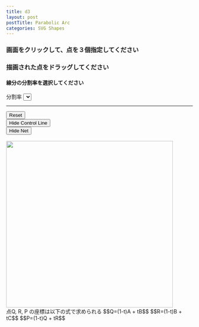 ```yaml
---
title: d3
layout: post
postTitle: Parabolic Arc
categories: SVG Shapes
---
```


<div class="row">
  <div class="col-sm-6">
    <h3 class="text-white">画面をクリックして、点を３個指定してください</h3>
    <h3 class="text-white">描画された点をドラッグしてください</h3>
    <div id="svg01"></div>
  </div>
  <div class="col-sm-6">
    <h4>線分の分割率を選択してください</h4>
    <div class="btn-group-vertical">
      <span class="label">分割率</span>
      <select data-bind="options: separates,
                       value: selectedSeparates,
                       valueAllowUnset: true"></select>
      <hr>
      <button data-bind="click:reset" class="btn btn-danger">Reset</button>
      <br>
      <button 
        data-bind="click:control" 
        id="control" 
        class="btn btn-warning"
      >
        Hide Control Line
      </button>
      <br>
      <button 
        data-bind="click:net" 
        id="net" 
        class="btn btn-warning"
      >
        Hide Net
      </button>
    </div>
    <br>
    <img src="{{site.url}}/images/parabolic_arc.png"
          width="450" height="450" 
    >
    <br> 
    点Q, R, P の座標は以下の式で求められる
    $$Q=(1-t)A + tB$$
    $$R=(1-t)B + tC$$
    $$P=(1-t)Q + tR$$     
  </div>
</div>

<script type="text/javascript" src="http://cdn.mathjax.org/mathjax/latest/MathJax.js?config=TeX-AMS-MML_SVG"></script>
<script src="http://d3js.org/d3.v3.min.js"></script>
<script src="{{site.url}}/js/knockout-3.1.0.js" charset="utf-8"></script>

<script type="text/javascript">
/**
  ApplicationViewModel
**/
function AppViewModel() {

  // Point Object
  function Point(x, y){
    this.x = x;
    this.y = y;
    return this;
  };

  // ko variables
  var self = this;
  separates = [0.02,0.05,0.1];
  self.selectedSeparates = ko.observable(separates[2]);

  // variables
  var basePoints = []; // point A,B and C
  
  var Q =[]; // point between A and B
  var R =[]; // point between B and C
  var P =[]; // touching point

  var clickedTime = 0;
  var width = 450,
     height = 450;

  // constants     
  var radiusOfBasePoints = 10;
  var radiusOfSepPoints = 2;  
  var colorOfBasePoints = "gold";
  var colorOfSepPoints = "grey"; 
  var colorOfBaseLines = "#fff";
  var colorOfSepLines = "#ff0"; 
  var colorOfParabola = "lime"; 


  // svg 追加 
  var svg01 = d3.select("#svg01")
                .append("svg")
                .attr("height",height)
                .attr("width",width)
                .style("background","#111");

  // accessor function
  var lineFunction = d3.svg.line()
                .x(function(d,i) { return basePoints[i][0]; })
                .y(function(d,i) { return basePoints[i][1]; })
                .interpolate("linear");  
  var parabola = d3.svg.line()
                .x(function(d) { return d.x; })
                .y(function(d) { return d.y; })
                .interpolate("linear");  
 
  // click event listner作成
  svg01.on("click",function(){

    if (clickedTime > 2) {
      return;
    };
 
    svg01.selectAll(".baseLines").remove();
    svg01.selectAll(".parabola").remove();

    // get mouse position
    var mousePos = d3.mouse(this);

    // store clicked mouse position
    basePoints.push(mousePos);

    // draw circles   
    svg01.selectAll(".basePoints")
      .data(basePoints)
     .enter()
      .append("circle")
      .attr("cx",function(d,i){return basePoints[i][0];})
      .attr("cy",function(d,i){return basePoints[i][1];})
      .attr("r",function(){return radiusOfBasePoints})
      .attr("class","basePoints")
      .style("fill",function(d,i){return colorOfBasePoints;});

    clickedTime++;  

    if (clickedTime == 3) {
      draw();
    }
 
  }); 

 //　
 function draw(){
    // draw baseLines
    svg01.append("path")
       .attr("d", lineFunction(basePoints))
       .attr("stroke", function(){return colorOfBaseLines})
       .attr("stroke-width", 3)
       .attr("fill", "none")
       .attr("class","baseLines")
       .attr("opacity",1);

    // separates points　Q　and R
    getQR();

    // draw lines QR
    svg01.selectAll(".net")
      .data(Q)
     .enter()
      .append("line")
      .attr("x1",function(d){return d.x;})
      .attr("y1",function(d){return d.y;})
      .attr("x2",function(d,i){return R[i].x;})
      .attr("y2",function(d,i){return R[i].y;})
      .attr("class","net")
      .attr("id",function(d,i){return "net" + i;})
      .attr("stroke",function(){return colorOfSepLines;})
      .attr("opacity",1);

    // draw parabola
    svg01.append("path")
       .attr("d", parabola(P))
       .attr("stroke", function(){return colorOfParabola})
       .attr("stroke-width", 3)
       .attr("fill", "none")
       .attr("class","parabola")
       .attr("opacity",1);


    svg01.selectAll(".basePoints")
        .remove();

    svg01.selectAll(".basePoints")
      .data(basePoints)
     .enter()
      .append("circle")
      .attr("cx",function(d,i){return basePoints[i][0];})
      .attr("cy",function(d,i){return basePoints[i][1];})
      .attr("r",function(){return radiusOfBasePoints})
      .attr("class","basePoints")
      .attr("id", function(d,i){
        return i;
      })
      .style("fill",function(d,i){return colorOfBasePoints;})
      .call(drag);

 };
  //　
 function redraw(){
    // draw baseLines
    svg01.selectAll(".baseLines")
       .transition()
       .duration(0) 
       .attr("d", lineFunction(basePoints))
       .attr("stroke", function(){return colorOfBaseLines})
       .attr("stroke-width", 3)
       .attr("fill", "none")
       .attr("class","baseLines");

    // separates points　Q　and R
    getQR();
    // draw Q and R
    for (var i= 0; i<Q.length; i++){
    // draw lines QR
      var elNm = "#net" + i;
      var el = svg01.select(elNm);
    
      el.transition()
      .duration(0)
      .attr("x1",function(){return Q[i].x;})
      .attr("y1",function(){return Q[i].y;})
      .attr("x2",function(){return R[i].x;})
      .attr("y2",function(){return R[i].y;})
      .attr("class","net")
      .attr("stroke",function(){return colorOfSepLines;});
    }  

    // draw parabola
    svg01.selectAll(".parabola")
       .transition()
       .duration(0) 
       .attr("d", parabola(P))
       .attr("stroke", function(){return colorOfParabola})
       .attr("stroke-width", 3)
       .attr("fill", "none")
       .attr("class","parabola");
 };
 function getQR(){
    Q=[];
    R=[];
    P=[];
    var Ax,Ay,Bx,By,Cx,Cy,Qx,Qy,Rx,Ry,Px,Py;
    Ax = basePoints[0][0];
    Ay = basePoints[0][1];
    Bx = basePoints[1][0];
    By = basePoints[1][1];
    Cx = basePoints[2][0];
    Cy = basePoints[2][1];
    for (var t=0;t<=1;t=t+self.selectedSeparates()){
      Qx = (1-t)*Ax + t*Bx;
      Qy = (1-t)*Ay + t*By;
      Q.push(new Point(Qx,Qy));
      Rx = (1-t)*Bx + t*Cx;
      Ry = (1-t)*By + t*Cy;
      R.push(new Point(Rx,Ry));
      Px = (1-t)*Qx + t*Rx;
      Py = (1-t)*Qy + t*Ry;
      P.push(new Point(Px,Py));
    };
 };

  this.reset = function(){

    svg01.selectAll(".basePoints")
        .remove();
    svg01.selectAll(".baseLines")
        .remove();
    svg01.selectAll(".net")
        .remove();
    svg01.selectAll(".parabola")
        .remove();

    clickedTime = 0;
    basePoints = []; 
    Q = [];
    R = [];
    P = [];

    $("#control").html("Hide Control Line")          
                  .removeClass("btn-success")
                  .addClass("btn-warning");          
    $("#net").html("Hide Net")          
                  .removeClass("btn-success")
                  .addClass("btn-warning");          
            

  };
  
  this.control = function(){
    if (P.length==0){return};

    var opacity = svg01.select(".baseLines")
                            .attr("opacity");
                            
    if (opacity==0){
      $("#control").html("Hide Control Line")          
                    .removeClass("btn-success")
                    .addClass("btn-warning");          
    } else {
      $("#control").html("Show Control Line")
                    .removeClass("btn-warning")
                    .addClass("btn-success");          
    };                        
    svg01.select(".baseLines")
            .attr("opacity",function(){
              return opacity==0?1:0;
            })
  }
  this.net = function(){
    if (P.length==0){return};

    var opacity = svg01.selectAll(".net")
                            .attr("opacity");
                            
    if (opacity==0){
      $("#net").html("Hide Net")          
                    .removeClass("btn-success")
                    .addClass("btn-warning");          
    } else {
      $("#net").html("Show Net")
                    .removeClass("btn-warning")
                    .addClass("btn-success");          
    };                        
    svg01.selectAll(".net")
            .attr("opacity",function(){
              return opacity==0?1:0;
            })
  }

  // ドラッグ時の挙動
  var drag = d3.behavior.drag()
        //ドラッグ開始時の処理
       .on("dragstart", function(){
            d3.select(this).attr("opacity",0.4)
          }) 
       　//ドラッグ中の処理
       .on("drag", dragmove)
        //ドラッグ終了時の処理
       .on("dragend", function(){ 
            d3.select(this).attr("opacity",1)
  });

  // ドラッグ中の制御　画面をはみ出さない
  function dragmove(d){
    var bPoint = d3.select(this);
    var i = bPoint.attr("id");
    bPoint
      .attr("cx", 
        d.x = Math.max(radiusOfBasePoints, Math.min(width - radiusOfBasePoints, d3.event.x)))
      .attr("cy", 
        d.y = Math.max(radiusOfBasePoints, Math.min(height - radiusOfBasePoints, d3.event.y)));
 
    basePoints[i][0] = bPoint.attr("cx");
    basePoints[i][1] = bPoint.attr("cy"); 

    redraw(); 

  };              


};



// Activates knockout.js
ko.applyBindings(new AppViewModel());

</script>
